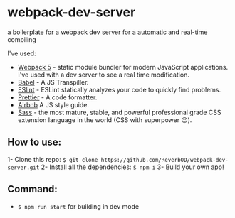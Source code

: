 # webpack-dev-server
a boilerplate for a webpack dev server for a automatic and real-time compiling

I've used:
* [Webpack 5](https://webpack.js.org/) - static module bundler for modern JavaScript applications. I've used with a dev server to see a real time modification.
* [Babel](https://babeljs.io/) - A JS Transpiller.
* [ESlint](https://eslint.org/) - ESLint statically analyzes your code to quickly find problems.
* [Prettier](https://prettier.io/) - A code formatter.
* [Airbnb](https://airbnb.io/javascript/react/)  A JS style guide.
* [Sass](https://sass-lang.com/) - the most mature, stable, and powerful professional grade CSS extension language in the world (CSS with superpower :wink:).

## How to use:
1- Clone this repo: `$ git clone https://github.com/ReverbOD/webpack-dev-server.git`
2- Install all the dependencies: `$ npm i`
3- Build your own app!
  
## Command:
* `$ npm run start` for building in dev mode